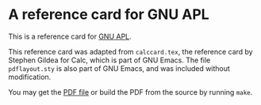 # A reference card for GNU APL

This is a reference card for [GNU APL](https://www.gnu.org/software/apl/).

This reference card was adapted from `calccard.tex`, the reference card
by Stephen Gildea for Calc, which is part of GNU Emacs. The file 
`pdflayout.sty` is also part of GNU Emacs, and was included without 
modification.

You may get the [PDF file](aplcard.pdf) or build the PDF from the 
source by running `make`.
